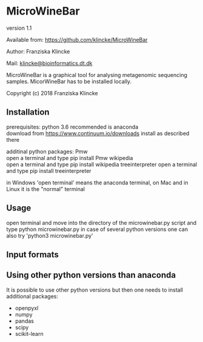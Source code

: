 # MicroWineBar

version 1.1

Available from: https://github.com/klincke/MicroWineBar

Author: Franziska Klincke

Mail: klincke@bioinformatics.dt.dk

MicroWineBar is a graphical tool for analysing metagenomic sequencing samples. 
MicorWineBar has to be installed locally.

Copyright (c) 2018 Franziska Klincke


## Installation

prerequisites:
python 3.6
recommended is anaconda    
    download from https://www.continuum.io/downloads
    install as described there

additinal python packages:
Pmw     
	open a terminal and type
    	pip install Pmw
wikipedia   
    open a terminal and type
        pip install wikipedia 
treeinterpreter 
    open a terminal and type
        pip install treeinterpreter

in Windows 'open terminal' means the anaconda terminal, on Mac and in Linux it is the "normal" terminal


## Usage

open terminal and move into the directory of the microwinebar.py script and type
    python microwinebar.py
in case of several python versions one can also try 'python3 microwinebar.py'


## Input formats

## Using other python versions than anaconda

It is possible to use other python versions but then one needs to install additional packages:
* openpyxl
* numpy
* pandas
* scipy
* scikit-learn
